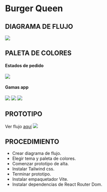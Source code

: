 # Burger Queen

## DIAGRAMA DE FLUJO
<img src = "IMGS/DIAGRAMA DE FLUJO.png">

## PALETA DE COLORES
#### Estados de pedido
<img src = "IMGS/PALETA DE COLORES.jpeg">

#### Gamas app
<img src = "IMGS/VERDES.jpeg">
<img src = "IMGS/ROJOS.jpeg">
<img src = "IMGS/BLANCO.jpeg">

## PROTOTIPO
Ver flujo [aquí](https://www.figma.com/file/zf6Iatfd72OyGpvaUfgDlk/NONNA-QUEEN?node-id=29%3A108)
<img src = "IMGS/PROTOTIPO.png">

## PROCEDIMIENTO
* Crear diagrama de flujo.
* Elegir tema y paleta de colores.
* Comenzar prototipo de alta.
* Instalar Tailwind css.
* Terminar prototipo.
* Instalar empaquetador Vite.
* Instalar dependencias de React Router Dom.